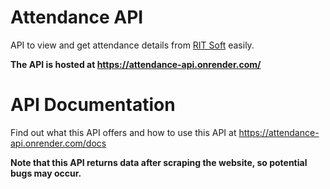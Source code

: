 # Attendance API

API to view and get attendance details from [RIT Soft](http://rit.ac.in/ritsoft/ritsoftv2/) easily.  

**The API is hosted at https://attendance-api.onrender.com/**

# API Documentation

Find out what this API offers and how to use this API at https://attendance-api.onrender.com/docs  


**Note that this API returns data after scraping the website, so potential bugs may occur.**
